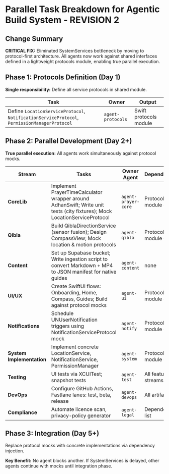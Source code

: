 # Parallel Task Breakdown for Agentic Build System - REVISION 2

## Change Summary
**CRITICAL FIX:** Eliminated SystemServices bottleneck by moving to protocol-first architecture. All agents now work against shared interfaces defined in a lightweight protocols module, enabling true parallel execution.

## Phase 1: Protocols Definition (Day 1)
**Single responsibility:** Define all service protocols in shared module.

| Task | Owner | Output |
|------|-------|--------|
| Define `LocationServiceProtocol`, `NotificationServiceProtocol`, `PermissionManagerProtocol` | `agent-protocols` | Swift protocols module |

## Phase 2: Parallel Development (Day 2+)
**True parallel execution:** All agents work simultaneously against protocol mocks.

| Stream | Tasks | Owner Agent | Dependencies |
|--------|-------|-------------|--------------|
| **CoreLib** | Implement PrayerTimeCalculator wrapper around AdhanSwift; Write unit tests (city fixtures); Mock LocationServiceProtocol | `agent-prayer-core` | Protocols module only |
| **Qibla** | Build QiblaDirectionService (sensor fusion); Design CompassView; Mock location & motion protocols | `agent-qibla` | Protocols module only |
| **Content** | Set up Supabase bucket; Write ingestion script to convert Markdown + MP4 to JSON manifest for native guides | `agent-content` | none |
| **UI/UX** | Create SwiftUI flows: Onboarding, Home, Compass, Guides; Build against protocol mocks | `agent-ui` | Protocols module only |
| **Notifications** | Schedule UNUserNotification triggers using NotificationServiceProtocol mock | `agent-notify` | Protocols module only |
| **System Implementation** | Implement concrete LocationService, NotificationService, PermissionManager | `agent-system` | Protocols module only |
| **Testing** | UI tests via XCUITest; snapshot tests | `agent-test` | All feature streams |
| **DevOps** | Configure GitHub Actions, Fastlane lanes: test, beta, release | `agent-devops` | All artifacts |
| **Compliance** | Automate licence scan, privacy-policy generator | `agent-legal` | Dependency list |

## Phase 3: Integration (Day 5+)
Replace protocol mocks with concrete implementations via dependency injection.

**Key Benefit:** No agent blocks another. If SystemServices is delayed, other agents continue with mocks until integration phase.